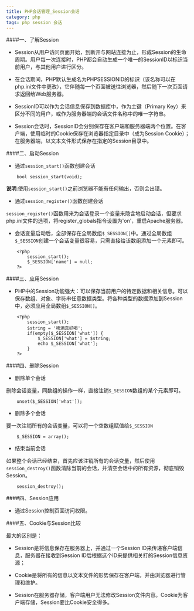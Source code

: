 ```yaml
---
title: PHP会话管理_Session会话
category: php
tags: php session 会话
---
```


####一、了解Session

*	Session从用户访问页面开始，到断开与网站连接为止，形成Session的生命周期。用户每一次连接时，PHP都会自动生成一个唯一的SessionID以标识当前用户，与其他用户进行区分。

*	在会话期间，PHP默认生成名为PHPSESSIONID的标识（该名称可以在php.ini文件中更改），它伴随每一个页面被送往浏览器，然后随下一次页面请求返回给Web服务器。

<!-- more -->

*	SessionID可以作为会话信息保存到数据库中，作为主键（Primary Key）来区分不同的用户，或作为服务器端的会话文件名称中的唯一字符串。

*	Session会话时，SessionID会分别保存在客户端和服务器端两个位置。在客户端，使用临时的Cookie保存在浏览器指定目录中（成为Session Cookie）；在服务器端，以文本文件形式保存在指定的Session目录中。

####二、启动Session

*	通过`session_start()`函数创建会话

```JS
	bool session_start(void);
```

__说明__:使用`session_start()`之前浏览器不能有任何输出，否则会出错。

*	通过`session_register()`函数创建会话

`session_register()`函数用来为会话登录一个变量来隐含地启动会话，但要求php.ini文件的选项，将register_globals指令设置为'on'，重启Apache服务器。

*	会话变量启动后，全部保存在全局数组`$_SESSION[]`中。通过全局数组`$_SESSION`创建一个会话变量很容易，只需直接给该数组添加一个元素即可。

```JS
	<?php
		session_start();
		$_SESSION['name'] = null;
	?>
```

####三、应用Session

*	PHP中的Session功能强大：可以保存当前用户的特定数据和相关信息。可以保存数组、对象、字符串任意数据类型。将各种类型的数据添加到Session中，必须应用全局数组`$_SESSION[]`。

```JS
	<?php
		session_start();
		$string = '啤酒真好喝';
		if(empty($_SESSION['what']) {
			$_SESSION['what'] = $string;
			echo $_SESSION['what'];
		}
	?>
```

####四、删除Session

*	删除单个会话

删除会话变量，同数组的操作一样，直接注销`$_SESSION`数组的某个元素即可。

```JS
	unset($_SESSION['what']);
```

*	删除多个会话

要一次注销所有的会话变量，可以将一个空数组赋值给`$_SESSION`

```JS
	$_SESSION = array();
```

*	结束当前会话

如果整个会话已经结束，首先应该注销所有的会话变量，然后使用`session_destroy()`函数清除当前的会话，并清空会话中的所有资源，彻底销毁Session。

```JS
	session_destroy();
```

####四、Session应用

*	通过Session控制页面访问权限。

####五、Cookie与Session比较

最大的区别是：

*	Session是将信息保存在服务器上，并通过一个Session ID来传递客户端信息，服务器在接收到Session ID后根据这个ID来提供相关打的Session信息资源；

*	Cookie是将所有的信息以文本文件的形势保存在客户端，并由浏览器进行管理和维护。

*	Session在服务器存储，客户端用户无法修改Session文件内容。Cookie为客户端存储，Session要比Cookie安全得多。

